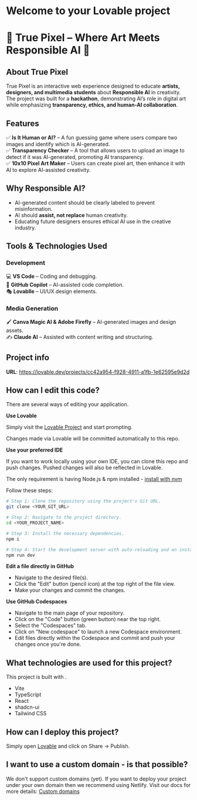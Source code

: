 # Welcome to your Lovable project
# 🎨 True Pixel – Where Art Meets Responsible AI 🤖  

## **About True Pixel**  
True Pixel is an interactive web experience designed to educate **artists, designers, and multimedia students** about **Responsible AI** in creativity. The project was built for a **hackathon**, demonstrating AI’s role in digital art while emphasizing **transparency, ethics, and human-AI collaboration**.  

## **Features**  
✅ **Is It Human or AI?** – A fun guessing game where users compare two images and identify which is AI-generated.  
✅ **Transparency Checker** – A tool that allows users to upload an image to detect if it was AI-generated, promoting AI transparency.  
✅ **10x10 Pixel Art Maker** – Users can create pixel art, then enhance it with AI to explore AI-assisted creativity.  

## **Why Responsible AI?**  
- AI-generated content should be clearly labeled to prevent misinformation.  
- AI should **assist, not replace** human creativity.  
- Educating future designers ensures ethical AI use in the creative industry.  

## **Tools & Technologies Used**  
### **Development**  
💻 **VS Code** – Coding and debugging.  
🤖 **GitHub Copilot** – AI-assisted code completion.  
🎭 **Lovablle** – UI/UX design elements.  

### **Media Generation**  
🖌️ **Canva Magic AI & Adobe Firefly** – AI-generated images and design assets.  
✍️ **Claude AI** – Assisted with content writing and structuring.  

## Project info

**URL**: https://lovable.dev/projects/cc42a954-f928-4911-a1fb-1e62595e9d2d

## How can I edit this code?

There are several ways of editing your application.

**Use Lovable**

Simply visit the [Lovable Project](https://lovable.dev/projects/cc42a954-f928-4911-a1fb-1e62595e9d2d) and start prompting.

Changes made via Lovable will be committed automatically to this repo.

**Use your preferred IDE**

If you want to work locally using your own IDE, you can clone this repo and push changes. Pushed changes will also be reflected in Lovable.

The only requirement is having Node.js & npm installed - [install with nvm](https://github.com/nvm-sh/nvm#installing-and-updating)

Follow these steps:

```sh
# Step 1: Clone the repository using the project's Git URL.
git clone <YOUR_GIT_URL>

# Step 2: Navigate to the project directory.
cd <YOUR_PROJECT_NAME>

# Step 3: Install the necessary dependencies.
npm i

# Step 4: Start the development server with auto-reloading and an instant preview.
npm run dev
```

**Edit a file directly in GitHub**

- Navigate to the desired file(s).
- Click the "Edit" button (pencil icon) at the top right of the file view.
- Make your changes and commit the changes.

**Use GitHub Codespaces**

- Navigate to the main page of your repository.
- Click on the "Code" button (green button) near the top right.
- Select the "Codespaces" tab.
- Click on "New codespace" to launch a new Codespace environment.
- Edit files directly within the Codespace and commit and push your changes once you're done.

## What technologies are used for this project?

This project is built with .

- Vite
- TypeScript
- React
- shadcn-ui
- Tailwind CSS

## How can I deploy this project?

Simply open [Lovable](https://lovable.dev/projects/cc42a954-f928-4911-a1fb-1e62595e9d2d) and click on Share -> Publish.

## I want to use a custom domain - is that possible?

We don't support custom domains (yet). If you want to deploy your project under your own domain then we recommend using Netlify. Visit our docs for more details: [Custom domains](https://docs.lovable.dev/tips-tricks/custom-domain/)
